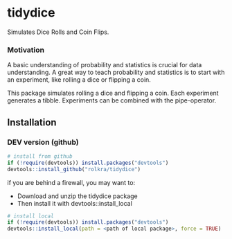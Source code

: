 # tidydice
Simulates Dice Rolls and Coin Flips.

### Motivation

A basic understanding of probability and statistics is crucial for data understanding. A great way to teach probability and statistics is to start with an experiment, like rolling a dice or flipping a coin.

This package simulates rolling a dice and flipping a coin. Each experiment generates a tibble. Experiments can be combined with the pipe-operator.

## Installation

### DEV version (github)
```r
# install from github
if (!require(devtools)) install.packages("devtools")
devtools::install_github("rolkra/tidydice")
```
if you are behind a firewall, you may want to:

* Download and unzip the tidydice package
* Then install it with devtools::install_local

```r
# install local
if (!require(devtools)) install.packages("devtools")
devtools::install_local(path = <path of local package>, force = TRUE)
```
